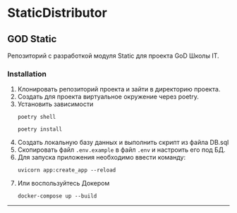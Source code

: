# StaticDistributor
## GOD Static 
Репозиторий с разработкой модуля Static для проекта GoD Школы IT.

### Installation
1. Клонировать репозиторий проекта и зайти в директорию проекта.
2. Создать для проекта виртуальное окружение через poetry.
3. Установить зависимости
   ```shell
   poetry shell
   ```
   ```shell
   poetry install
   ```
4. Создать локальную базу данных и  выполнить скрипт из файла DB.sql
5. Скопировать файл `.env.example` в файл `.env` и настроить его под БД.
6. Для запуска приложения необходимо ввести команду:
   ```shell
   uvicorn app:create_app --reload
   ```
7. Или воспользуйтесь Докером
   ```shell
   docker-compose up --build
   ```
---